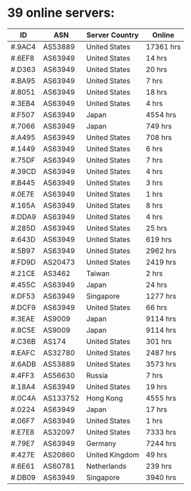 # 39 online servers:

| ID | ASN | Server Country | Online |
| ------ | ------ | ------ | ------ |
| #.9AC4 | AS53889 | United States | 17361 hrs |
| #.6EF8 | AS63949 | United States | 14 hrs |
| #.D363 | AS63949 | United States | 20 hrs |
| #.BA95 | AS63949 | United States | 7 hrs |
| #.8051 | AS63949 | United States | 18 hrs |
| #.3EB4 | AS63949 | United States | 4 hrs |
| #.F507 | AS63949 | Japan | 4554 hrs |
| #.7066 | AS63949 | Japan | 749 hrs |
| #.A495 | AS63949 | United States | 708 hrs |
| #.1449 | AS63949 | United States | 6 hrs |
| #.75DF | AS63949 | United States | 7 hrs |
| #.39CD | AS63949 | United States | 4 hrs |
| #.B445 | AS63949 | United States | 3 hrs |
| #.0E7E | AS63949 | United States | 1 hrs |
| #.165A | AS63949 | United States | 8 hrs |
| #.DDA9 | AS63949 | United States | 4 hrs |
| #.285D | AS63949 | United States | 25 hrs |
| #.643D | AS63949 | United States | 619 hrs |
| #.5B97 | AS63949 | United States | 2962 hrs |
| #.FD9D | AS20473 | United States | 2419 hrs |
| #.21CE | AS3462 | Taiwan | 2 hrs |
| #.455C | AS63949 | Japan | 24 hrs |
| #.DF53 | AS63949 | Singapore | 1277 hrs |
| #.DCF9 | AS63949 | United States | 66 hrs |
| #.3EAE | AS9009 | Japan | 9114 hrs |
| #.8C5E | AS9009 | Japan | 9114 hrs |
| #.C36B | AS174 | United States | 301 hrs |
| #.EAFC | AS32780 | United States | 2487 hrs |
| #.6ADB | AS53889 | United States | 3573 hrs |
| #.4FF3 | AS56630 | Russia | 7 hrs |
| #.18A4 | AS63949 | United States | 19 hrs |
| #.0C4A | AS133752 | Hong Kong | 4555 hrs |
| #.0224 | AS63949 | Japan | 17 hrs |
| #.06F7 | AS63949 | United States | 1 hrs |
| #.E7E8 | AS32097 | United States | 7333 hrs |
| #.79E7 | AS63949 | Germany | 7244 hrs |
| #.427E | AS20860 | United Kingdom | 49 hrs |
| #.6E61 | AS60781 | Netherlands | 239 hrs |
| #.DB09 | AS63949 | Singapore | 3940 hrs |

